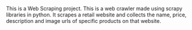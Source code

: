 This is a Web Scraping project.
This is a web crawler made using scrapy libraries in python.
It scrapes a retail website and collects the name, price, description and image urls of specific products on that website.
